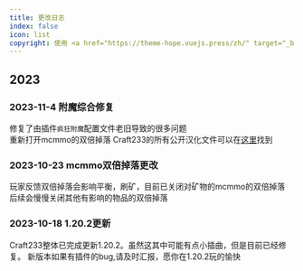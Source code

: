 ```yaml
---
title: 更改日志
index: false
icon: list
copyright: 使用 <a href="https://theme-hope.vuejs.press/zh/" target="_blank">VuePress Theme Hope</a> 主题 | Copyleft© 2023 Craft233  <a href="https://icp.gov.moe/?keyword=20232336" target="_blank">萌ICP备20232336号</a>
---
```

## 2023
### 2023-11-4 附魔综合修复
修复了由插件<code>疯狂附魔</code>配置文件老旧导致的很多问题  
重新打开mcmmo的双倍掉落
Craft233的所有公开汉化文件可以在[这里](https://github.com/orgs/Craft233MC/)找到
### 2023-10-23 mcmmo双倍掉落更改
玩家反馈双倍掉落会影响平衡，刷矿，目前已关闭对矿物的mcmmo的双倍掉落  
后续会慢慢关闭其他有影响的物品的双倍掉落
### 2023-10-18 1.20.2更新
Craft233整体已完成更新1.20.2。虽然这其中可能有点小插曲，但是目前已经修复。
新版本如果有插件的bug,请及时汇报，愿你在1.20.2玩的愉快

